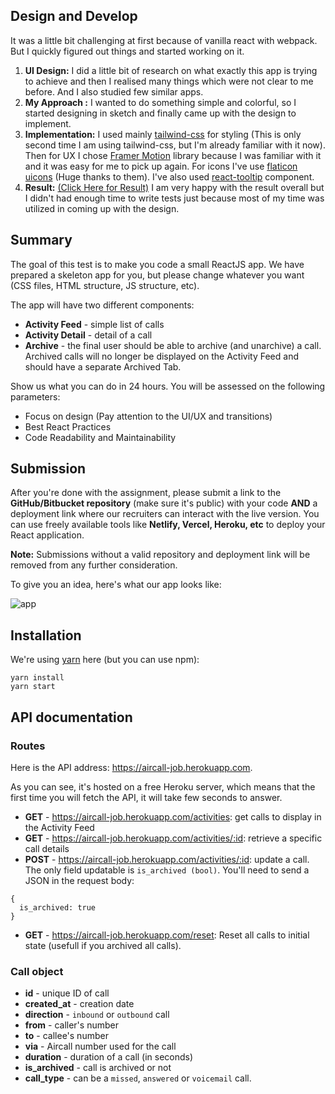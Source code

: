 ## Design and Develop

It was a little bit challenging at first because of vanilla react with webpack. But I quickly figured out things and started working on it.

 1. **UI Design:** I did a little bit of research on what exactly this app is trying to achieve and then I realised many things which were not clear to me before. And I also studied few similar apps. 
 2. **My Approach :** I wanted to do something simple and colorful, so I started designing in sketch and finally came up with the design to implement.
 3. **Implementation:** I used mainly [tailwind-css](https://tailwindcss.com/) for styling (This is only second time I am using tailwind-css, but I'm already familiar with it now). Then for UX I chose [Framer Motion](https://www.framer.com/motion/) library because I was familiar with it and it was easy for me to pick up again. For icons I've use [flaticon uicons](https://www.flaticon.com/uicons) (Huge thanks to them). I've also used [react-tooltip](https://www.npmjs.com/package/react-tooltip) component.
 4. **Result:** [(Click Here for Result)](https://63126668f972d200091aa410--celebrated-pavlova-b2f37b.netlify.app/) I am very happy with the result overall but I didn't had enough time to write tests just because most of my time was utilized in coming up with the design.


## Summary

The goal of this test is to make you code a small ReactJS app. We have prepared a skeleton app for you, but please change whatever you want (CSS files, HTML structure, JS structure, etc).

The app will have two different components:
- **Activity Feed** - simple list of calls
- **Activity Detail** - detail of a call
- **Archive** - the final user should be able to archive (and unarchive) a call. Archived calls will no longer be displayed on the Activity Feed and should have a separate Archived Tab.

Show us what you can do in 24 hours. You will be assessed on the following parameters: 
- Focus on design (Pay attention to the UI/UX and transitions)
- Best React Practices
- Code Readability and Maintainability

## Submission
After you're done with the assignment, please submit a link to the **GitHub/Bitbucket repository** (make sure it's public) with your code **AND** a deployment link where our recruiters can interact with the live version. You can use freely available tools like **Netlify, Vercel, Heroku, etc** to deploy your React application.

**Note:** Submissions without a valid repository and deployment link will be removed from any further consideration.

To give you an idea, here's what our app looks like:


![app](https://user-images.githubusercontent.com/630714/29357034-763d7216-8276-11e7-8bcb-e77d9645dfcc.png)

## Installation

We're using [yarn](https://yarnpkg.com) here (but you can use npm):

```
yarn install
yarn start
```

## API documentation

### Routes

Here is the API address: https://aircall-job.herokuapp.com.

As you can see, it's hosted on a free Heroku server, which means that the first time you will fetch the API, it will take few seconds to answer.

- **GET** - https://aircall-job.herokuapp.com/activities: get calls to display in the Activity Feed
- **GET** - https://aircall-job.herokuapp.com/activities/:id: retrieve a specific call details
- **POST** - https://aircall-job.herokuapp.com/activities/:id: update a call. The only field updatable is `is_archived (bool)`. You'll need to send a JSON in the request body:
```
{
  is_archived: true
}
```
- **GET** - https://aircall-job.herokuapp.com/reset: Reset all calls to initial state (usefull if you archived all calls).

### Call object

- **id** - unique ID of call
- **created_at** - creation date
- **direction** - `inbound` or `outbound` call
- **from** - caller's number
- **to** - callee's number
- **via** - Aircall number used for the call
- **duration** - duration of a call (in seconds)
- **is_archived** - call is archived or not
- **call_type** - can be a `missed`, `answered` or `voicemail` call.
